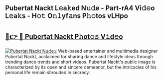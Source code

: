 ## Pubertat Nackt L𝚎a𝚔ed N𝚞𝚍e - Part-rA4 Vi𝚍𝚎o L𝚎a𝚔s - H𝚘𝚝 O𝚗𝚕yf𝚊ns P𝚑𝚘tos vLHpo

# <h2><a href="http://kf5jeu.oniu.top/?m=Pubertat+Nackt">🔗👉 🔴 Pubertat Nackt P𝚑ot𝚘𝚜 V𝚒d𝚎o</a></h2>

[![Pubertat Nackt Nu𝚍e𝚜](https://i.imgur.com/0qMVB7G.gif)](http://kf5jeu.oniu.top/?m=Pubertat+Nackt)
Web-based entertainer and multimedia designer Pubertat Nackt, acclaimed for sharing dance and lifestyle ideas through trending dance trends and short videos. Pubertat Nackt's public image is characterized by its open and sincere demeanor, but the intricacies of his personal life remain shrouded in secrecy.  
